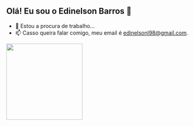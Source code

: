 ## Olá! Eu sou o Edinelson Barros 👋


- 🔭 Estou a procura de trabalho...
- 📫 Casso queira falar comigo, meu email é edinelsonl98@gmail.com.

<a href="https://github.com/anuraghazra/convoychat">
  <img height="200" src="https://github-readme-stats.vercel.app/api/top-langs/?username=edinelsonbarros&layout=compact&theme=dark">
<a/>
